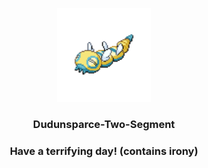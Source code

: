 <p align="center">
    <img src="https://raw.githubusercontent.com/PokeAPI/sprites/master/sprites/pokemon/982.png" width="150" height="150">
</p>
<h3 align="center"> <b>Dudunsparce-Two-Segment</b></h3>
<h3 align="center">Have a terrifying day! (contains irony)</h3>
